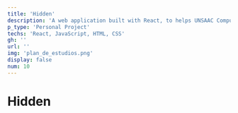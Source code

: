 ```yaml
---
title: 'Hidden'
description: 'A web application built with React, to helps UNSAAC Computer Science students to check their progress and plan for graduation.'
p_type: 'Personal Project'
techs: 'React, JavaScript, HTML, CSS'
gh: ''
url: ''
img: 'plan_de_estudios.png'
display: false
num: 10
---
```

# Hidden
